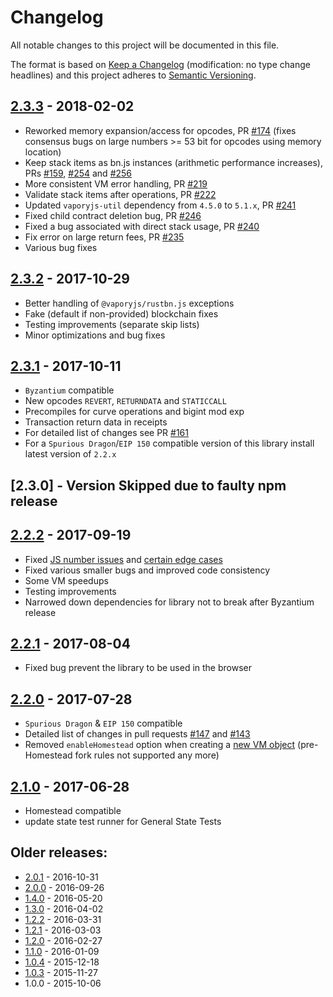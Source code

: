 # Changelog
All notable changes to this project will be documented in this file.

The format is based on [Keep a Changelog](http://keepachangelog.com/en/1.0.0/) 
(modification: no type change headlines) and this project adheres to 
[Semantic Versioning](http://semver.org/spec/v2.0.0.html).

## [2.3.3] - 2018-02-02

- Reworked memory expansion/access for opcodes, PR [#174](https://github.com/vaporyjs/vaporyjs-vm/pull/174) (fixes consensus bugs on
  large numbers >= 53 bit for opcodes using memory location)
- Keep stack items as bn.js instances (arithmetic performance increases), PRs [#159](https://github.com/vaporyjs/vaporyjs-vm/pull/159), [#254](https://github.com/vaporyjs/vaporyjs-vm/pull/254) and [#256](https://github.com/vaporyjs/vaporyjs-vm/pull/256)
- More consistent VM error handling, PR [#219](https://github.com/vaporyjs/vaporyjs-vm/pull/219)
- Validate stack items after operations, PR [#222](https://github.com/vaporyjs/vaporyjs-vm/pull/222)
- Updated ``vaporyjs-util`` dependency from ``4.5.0`` to ``5.1.x``, PR [#241](https://github.com/vaporyjs/vaporyjs-vm/pull/241)
- Fixed child contract deletion bug, PR [#246](https://github.com/vaporyjs/vaporyjs-vm/pull/246)
- Fixed a bug associated with direct stack usage, PR [#240](https://github.com/vaporyjs/vaporyjs-vm/pull/240)
- Fix error on large return fees, PR [#235](https://github.com/vaporyjs/vaporyjs-vm/pull/235)
- Various bug fixes

[2.3.3]: https://github.com/vaporyjs/vaporyjs-vm/compare/v2.3.2...v2.3.3

## [2.3.2] - 2017-10-29
- Better handling of ``@vaporyjs/rustbn.js`` exceptions
- Fake (default if non-provided) blockchain fixes
- Testing improvements (separate skip lists)
- Minor optimizations and bug fixes

[2.3.2]: https://github.com/vaporyjs/vaporyjs-vm/compare/v2.3.1...v2.3.2

## [2.3.1] - 2017-10-11
- ``Byzantium`` compatible
- New opcodes ``REVERT``, ``RETURNDATA`` and ``STATICCALL``
- Precompiles for curve operations and bigint mod exp
- Transaction return data in receipts
- For detailed list of changes see PR [#161](https://github.com/vaporyjs/vaporyjs-vm/pull/161) 
- For a ``Spurious Dragon``/``EIP 150`` compatible version of this library install latest version of ``2.2.x``

[2.3.1]: https://github.com/vaporyjs/vaporyjs-vm/compare/v2.2.2...v2.3.1

## [2.3.0] - Version Skipped due to faulty npm release

## [2.2.2] - 2017-09-19
- Fixed [JS number issues](https://github.com/vaporyjs/vaporyjs-vm/pull/168)
  and [certain edge cases](https://github.com/vaporyjs/vaporyjs-vm/pull/188)
- Fixed various smaller bugs and improved code consistency
- Some VM speedups
- Testing improvements
- Narrowed down dependencies for library not to break after Byzantium release

[2.2.2]: https://github.com/vaporyjs/vaporyjs-vm/compare/v2.2.1...v2.2.2

## [2.2.1] - 2017-08-04
- Fixed bug prevent the library to be used in the browser

[2.2.1]: https://github.com/vaporyjs/vaporyjs-vm/compare/v2.2.0...v2.2.1

## [2.2.0] - 2017-07-28
- ``Spurious Dragon`` & ``EIP 150`` compatible
- Detailed list of changes in pull requests [#147](https://github.com/vaporyjs/vaporyjs-vm/pull/147) and  [#143](https://github.com/vaporyjs/vaporyjs-vm/pull/143)
- Removed ``enableHomestead`` option when creating a [ new VM object](https://github.com/vaporyjs/vaporyjs-vm#new-vmstatetrie-blockchain) (pre-Homestead fork rules not supported any more)

[2.2.0]: https://github.com/vaporyjs/vaporyjs-vm/compare/v2.1.0...v2.2.0

## [2.1.0] - 2017-06-28
- Homestead compatible
- update state test runner for General State Tests

[2.1.0]: https://github.com/vaporyjs/vaporyjs-vm/compare/v2.0.1...v2.1.0

## Older releases:

- [2.0.1](https://github.com/vaporyjs/vaporyjs-vm/compare/v2.0.0...v2.0.1) - 2016-10-31
- [2.0.0](https://github.com/vaporyjs/vaporyjs-vm/compare/v1.4.0...v2.0.0) - 2016-09-26
- [1.4.0](https://github.com/vaporyjs/vaporyjs-vm/compare/v1.3.0...v1.4.0) - 2016-05-20
- [1.3.0](https://github.com/vaporyjs/vaporyjs-vm/compare/v1.2.2...v1.3.0) - 2016-04-02
- [1.2.2](https://github.com/vaporyjs/vaporyjs-vm/compare/v1.2.1...v1.2.2) - 2016-03-31
- [1.2.1](https://github.com/vaporyjs/vaporyjs-vm/compare/v1.2.0...v1.2.1) - 2016-03-03
- [1.2.0](https://github.com/vaporyjs/vaporyjs-vm/compare/v1.1.0...v1.2.0) - 2016-02-27
- [1.1.0](https://github.com/vaporyjs/vaporyjs-vm/compare/v1.0.4...v1.1.0) - 2016-01-09
- [1.0.4](https://github.com/vaporyjs/vaporyjs-vm/compare/v1.0.3...v1.0.4) - 2015-12-18
- [1.0.3](https://github.com/vaporyjs/vaporyjs-vm/compare/v1.0.0...v1.0.3) - 2015-11-27
- 1.0.0 - 2015-10-06
